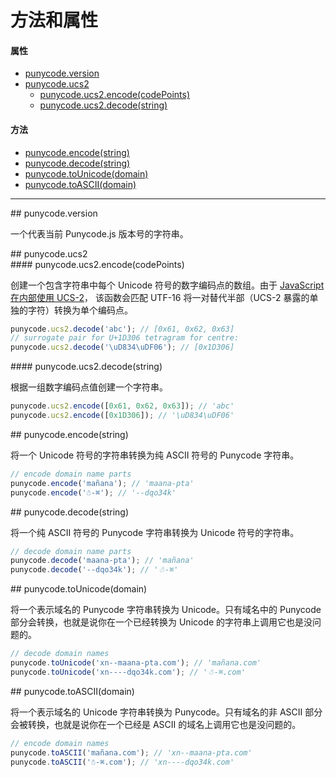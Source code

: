 # 方法和属性

#### 属性

* [punycode.version](#version)
* [punycode.ucs2](#ucs2)
  - [punycode.ucs2.encode(codePoints)](#ucs2_encode)
  - [punycode.ucs2.decode(string)](#ucs2_decode)

#### 方法

* [punycode.encode(string)](#encode)
* [punycode.decode(string)](#decode)
* [punycode.toUnicode(domain)](#toUnicode)
* [punycode.toASCII(domain)](#toASCII)

--------------------------------------------------


<div id="version" class="anchor"></div>
## punycode.version

一个代表当前 Punycode.js 版本号的字符串。


<div id="ucs2" class="anchor"></div>
## punycode.ucs2


<div id="ucs2_encode" class="anchor"></div>
#### punycode.ucs2.encode(codePoints)

创建一个包含字符串中每个 Unicode 符号的数字编码点的数组。由于 [JavaScript 在内部使用 UCS-2](https://mathiasbynens.be/notes/javascript-encoding)， 该函数会匹配 UTF-16 将一对替代半部（UCS-2 暴露的单独的字符）转换为单个编码点。

```javascript
punycode.ucs2.decode('abc'); // [0x61, 0x62, 0x63]
// surrogate pair for U+1D306 tetragram for centre:
punycode.ucs2.decode('\uD834\uDF06'); // [0x1D306]
```


<div id="ucs2_decode" class="anchor"></div>
#### punycode.ucs2.decode(string)

根据一组数字编码点值创建一个字符串。

```javascript
punycode.ucs2.encode([0x61, 0x62, 0x63]); // 'abc'
punycode.ucs2.encode([0x1D306]); // '\uD834\uDF06'
```


<div id="encode" class="anchor"></div>
## punycode.encode(string)

将一个 Unicode 符号的字符串转换为纯 ASCII 符号的 Punycode 字符串。

```javascript
// encode domain name parts
punycode.encode('mañana'); // 'maana-pta'
punycode.encode('☃-⌘'); // '--dqo34k'
```


<div id="decode" class="anchor"></div>
## punycode.decode(string)

将一个纯 ASCII 符号的 Punycode 字符串转换为 Unicode 符号的字符串。

```javascript
// decode domain name parts
punycode.decode('maana-pta'); // 'mañana'
punycode.decode('--dqo34k'); // '☃-⌘'
```


<div id="toUnicode" class="anchor"></div>
## punycode.toUnicode(domain)

将一个表示域名的 Punycode 字符串转换为 Unicode。只有域名中的 Punycode 部分会转换，也就是说你在一个已经转换为 Unicode 的字符串上调用它也是没问题的。

```javascript
// decode domain names
punycode.toUnicode('xn--maana-pta.com'); // 'mañana.com'
punycode.toUnicode('xn----dqo34k.com'); // '☃-⌘.com'
```


<div id="toASCII" class="anchor"></div>
## punycode.toASCII(domain)

将一个表示域名的 Unicode 字符串转换为 Punycode。只有域名的非 ASCII 部分会被转换，也就是说你在一个已经是 ASCII 的域名上调用它也是没问题的。

```javascript
// encode domain names
punycode.toASCII('mañana.com'); // 'xn--maana-pta.com'
punycode.toASCII('☃-⌘.com'); // 'xn----dqo34k.com'
```